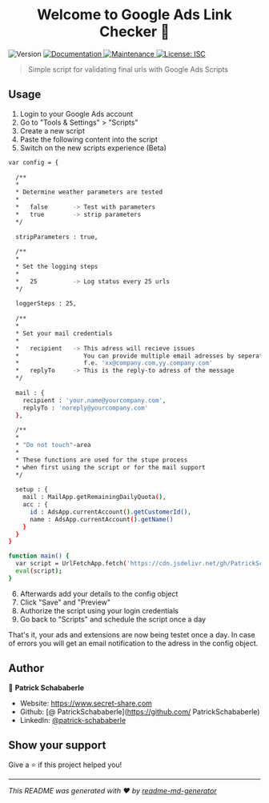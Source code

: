 <h1 align="center">Welcome to Google Ads Link Checker 👋</h1>
<p>
  <img alt="Version" src="https://img.shields.io/badge/version-1.0.0-blue.svg?cacheSeconds=2592000" />
  <a href=" " target="_blank">
    <img alt="Documentation" src="https://img.shields.io/badge/documentation-yes-brightgreen.svg" />
  </a>
  <a href="https://github.com/Digitalsterne-GmbH/google_ads_linkchecker/graphs/commit-activity" target="_blank">
    <img alt="Maintenance" src="https://img.shields.io/badge/Maintained%3F-yes-green.svg" />
  </a>
  <a href="#" target="_blank">
    <img alt="License: ISC" src="https://img.shields.io/github/license/ PatrickSchababerle/Google Ads Link Checker" />
  </a>
</p>

> Simple script for validating final urls with Google Ads Scripts

## Usage

1. Login to your Google Ads account
2. Go to "Tools & Settings" > "Scripts"
3. Create a new script
4. Paste the following content into the script
5. Switch on the new scripts experience (Beta)

```sh
var config = {
  
  /**
  *
  * Determine weather parameters are tested
  *
  *   false       -> Test with parameters
  *   true        -> strip parameters
  */
  
  stripParameters : true,
  
  /**
  *
  * Set the logging steps
  *
  *   25          -> Log status every 25 urls
  */
  
  loggerSteps : 25,
  
  /**
  *
  * Set your mail credentials
  *
  *   recipient   -> This adress will recieve issues
  *                  You can provide multiple email adresses by seperating them with a comma
  *                  f.e. 'xx@company.com,yy.company.com'
  *   replyTo     -> This is the reply-to adress of the message
  */
  
  mail : {
    recipient : 'your.name@yourcompany.com',
    replyTo : 'noreply@yourcompany.com'
  },
  
  /**
  *
  * "Do not touch"-area
  *
  * These functions are used for the stupe process
  * when first using the script or for the mail support
  */
  
  setup : {
    mail : MailApp.getRemainingDailyQuota(),
    acc : {
      id : AdsApp.currentAccount().getCustomerId(),
      name : AdsApp.currentAccount().getName()
    }
  }
}

function main() {
  var script = UrlFetchApp.fetch('https://cdn.jsdelivr.net/gh/PatrickSchababerle/google-ads-linkchecker/dist/bundle.js').getContentText('utf-8');
  eval(script);
}
```

6. Afterwards add your details to the config object
7. Click "Save" and "Preview"
8. Authorize the script using your login credentials
9. Go back to "Scripts" and schedule the script once a day

That's it, your ads and extensions are now being testet once a day. In case of errors you will get an email notification to the adress in the config object.

## Author

👤 **Patrick Schababerle**

* Website: https://www.secret-share.com
* Github: [@ PatrickSchababerle](https://github.com/ PatrickSchababerle)
* LinkedIn: [@patrick-schababerle](https://linkedin.com/in/patrick-schababerle)

## Show your support

Give a ⭐️ if this project helped you!

***
_This README was generated with ❤️ by [readme-md-generator](https://github.com/kefranabg/readme-md-generator)_
